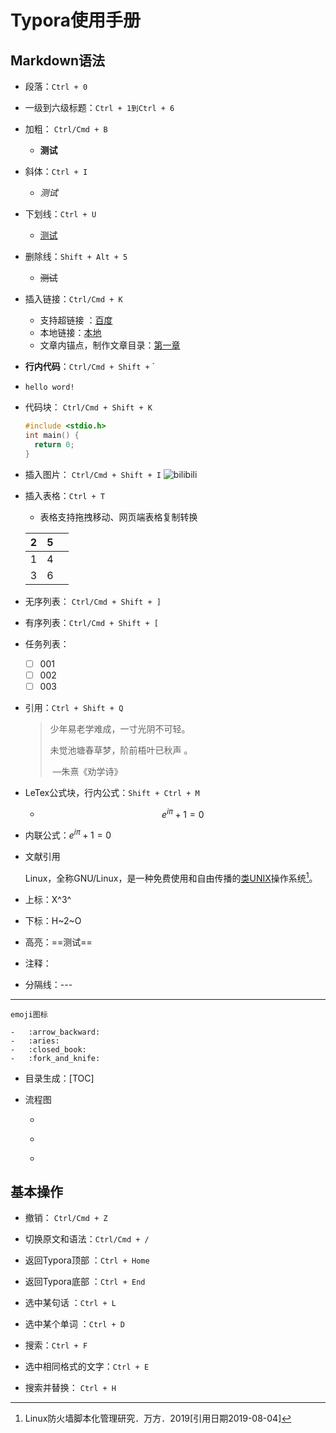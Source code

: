 # Typora使用手册

## Markdown语法

-  段落：`Ctrl + 0`

- 一级到六级标题：`Ctrl + 1到Ctrl + 6`

- 加粗： `Ctrl/Cmd + B`

    - **测试**

- 斜体：`Ctrl + I `

    - *测试*

- 下划线：`Ctrl + U `

    -   <u>测试</u>

- 删除线：`Shift + Alt + 5`

    -   ~~测试~~

-   插入链接：`Ctrl/Cmd + K`
    -   支持超链接 ：[百度](https://www.baidu.com)
    -   本地链接：[本地](./)
    -   文章内锚点，制作文章目录：[第一章](#)

-   **行内代码**：`Ctrl/Cmd + Shift +` `
    
-   `hello word!`
    
-   代码块： `Ctrl/Cmd + Shift + K`
      ```c++
    #include <stdio.h>
    int main() {
        return 0;
    }
      ```

-   插入图片： `Ctrl/Cmd + Shift + I`
    ![bilibili](https://i0.hdslb.com/bfs/vc/fb9521333b8ea79d90bdfc6da31cf83c52d93ec9.png)

-   插入表格：`Ctrl + T`
    -   表格支持拖拽移动、网页端表格复制转换

    | 2    | 5    |      |
    | ---- | ---- | ---- |
    | 1    | 4    |      |
    | 3    | 6    |      |

-   无序列表： `Ctrl/Cmd + Shift + ]`

-   有序列表：`Ctrl/Cmd + Shift + [`

-   任务列表：
    -   [ ] 001
    -   [ ] 002
    -   [ ] 003

-   引用：`Ctrl + Shift + Q`
    >   少年易老学难成，一寸光阴不可轻。
    >
    >   未觉池塘春草梦，阶前梧叶已秋声 。
    >
    >   ​                         —朱熹《劝学诗》

-   LeTex公式块，行内公式：`Shift + Ctrl + M`
    -   $$
        e^{i\pi} + 1 = 0
        $$

- 内联公式：$e^{i\pi} + 1 = 0$

-   文献引用

    Linux，全称GNU/Linux，是一种免费使用和自由传播的[类UNIX](https://baike.baidu.com/item/类UNIX/9032872)操作系统[^1]。

    [^1]:Linux防火墙脚本化管理研究．万方．2019[引用日期2019-08-04]

-   上标：X^3^

-   下标：H~2~O

-   高亮：==测试==

-   注释：<!--这是一段注释-->

-   分隔线：---

-   ---

    emoji图标

    -   :arrow_backward:
    -   :aries:
    -   :closed_book:
    -   :fork_and_knife:

-   目录生成：[TOC]

-   流程图

    -   ```flow
        
        ```

    -   ```sequence
        
        ```

    -   


## 基本操作
- 撤销： `Ctrl/Cmd + Z`

-   切换原文和语法：`Ctrl/Cmd + /`

-   返回Typora顶部 ：`Ctrl + Home`

-   返回Typora底部 ：`Ctrl + End`

-   选中某句话 ：`Ctrl + L`

-   选中某个单词 ：`Ctrl + D`

-   搜索：`Ctrl + F` 

-   选中相同格式的文字：`Ctrl + E`

-   搜索并替换： `Ctrl + H`

    
